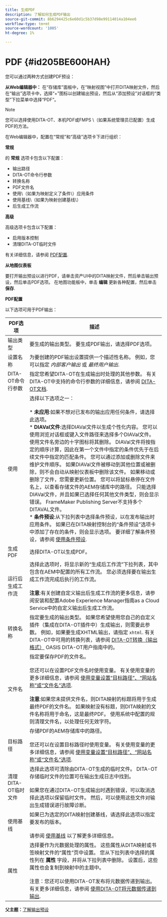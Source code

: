 ```yaml
---
title: 生成PDF
description: 了解如何生成PDF输出
source-git-commit: 8b6294425c6e60d1c5b37d98e99114014a104ee6
workflow-type: tm+mt
source-wordcount: '1005'
ht-degree: 1%

---
```



# PDF {#id205BE600HAH}

您可以通过两种方式创建PDF预设：

**从Web编辑器中：** 在“存储库”面板中，在“映射视图”中打开DITA映射文件，然后在“输出”选项卡中，选择“+”图标以创建输出预设，然后从“添加预设”对话框的“类型”下拉菜单中选择“PDF”。

>[!NOTE]
>
> 您可以选择使用DITA-OT、本机PDF或FMPS \（如果系统管理员已配置）生成PDF的方法。

在Web编辑器中，配置在“常规”和“高级”选项卡下进行组织：

**常规**

的 **常规** 选项卡包含以下配置：

- 输出路径
- DITA-OT命令行参数
- 转换名称
- PDF文件名
- 使用\（如果为映射定义了条件\）应用条件
- 使用基线\（如果为映射创建基线\）
- 后生成工作流

**高级**

高级选项卡包含以下配置：

- 启用版本控制
- 清理DITA-OT临时文件

有关详细信息，请参阅 [PDF配置](#id231KIM004X1).

**从地图仪表板**

要打开输出预设以进行PDF，请单击资产UI中的DITA映射文件，然后单击输出预设，然后单击PDF选项。 在地图功能板中，单击 **编辑** 更新各种配置，然后单击 **保存**.

**PDF配置**

以下选项可用于PDF输出：

| PDF选项 | 描述 |
| --- | --- |
| 输出类型 | 要生成的输出类型。 要生成PDF输出，请选择PDF选项。 |
| 设置名称 | 为要创建的PDF输出设置提供一个描述性名称。 例如，您可以指定 _内部客户输出_ 或 _最终用户输出_. |
| DITA-OT命令行参数 | 指定您希望DITA-OT在生成输出时处理的其他参数。 有关DITA-OT中支持的命令行参数的详细信息，请参阅 [DITA-OT文档](https://www.dita-ot.org/). |
| 使用 | 选择以下选项之一：<br><br>* **未应用**:如果不想对已发布的输出应用任何条件，请选择此选项。<br>* **DIAVal文件**:选择DIAVal文件以生成个性化内容。 您可以使用浏览对话框或键入文件路径来选择多个DIAVal文件。 使用文件名旁边的十字图标将其删除。 DIAVal文件将按指定的顺序计算，因此在第一个文件中指定的条件优先于在后续文件中指定的匹配条件。 您可以通过添加或删除文件来维护文件顺序。 如果DIAVal文件被移动到其他位置或被删除，则不会自动从映射仪表板中删除该文件。 如果移动或删除了文件，您需要更新位置。 您可以将鼠标悬停在文件名上，以查看存储文件的AEM存储库中的路径。 只能选择DIAVal文件，并且如果已选择任何其他文件类型，则会显示错误。 FrameMaker Publishing Server不支持多个DITAVAL文件。<br>* **条件预设**:从下拉列表中选择条件预设，以在发布输出时应用条件。 如果已在DITA映射控制台的“条件预设”选项卡中添加了存在的条件，则会显示选项。 要详细了解条件预设，请参阅 [使用条件预设](generate-output-use-condition-presets.md#id1825FL004PN). |
| 生成PDF | 选择DITA-OT以生成PDF。 |
| 运行后生成工作流 | 选择此选项时，将显示新的“生成后工作流”下拉列表，其中包含在AEM中配置的所有工作流。 您必须选择要在输出生成工作流完成后执行的工作流。<br><br>**注意**:有关创建自定义输出后生成工作流的更多信息，请参阅安装和配置Adobe Experience Manager指南as a Cloud Service中的自定义输出后生成工作流。 |
| 转换名称 | 指定要生成的输出类型。 如果您希望使用您自己的自定义插件（集成在DITA-OT插件中）生成输出，则需要此参数。 例如，如果要生成XHTML输出，请指定 `xhtml`. 有关DITA-OT中可用的转换列表，请参阅 [DITA-OT转换（输出格式）](http://www.dita-ot.org/2.3/user-guide/AvailableTransforms.html) OASIS DITA-OT用户指南中的。 |
| 文件名 | 指定要保存PDF的文件名。<br><br>您还可以在设置PDF文件名时使用变量。 有关使用变量的更多详细信息，请参阅 [使用变量设置“目标路径”、“网站名称”或“文件名”选项](generate-output-use-variables.md#id18BUG70K05Z).<br><br>**注意**:如果您未提供文件名，则DITA映射的标题将用于生成最终PDF的文件名。 如果映射没有标题，则DITA映射的文件名称将用于命名，这是最终PDF。 使用系统中配置的规则清理文件名，以处理任何无效字符。 |
| 目标路径 | 存储PDF的AEM存储库中的路径。<br><br>您还可以在设置目标路径时使用变量。 有关使用变量的更多详细信息，请参阅 [使用变量设置“目标路径”、“网站名称”或“文件名”选项](generate-output-use-variables.md#id18BUG70K05Z). |
| 清理DITA-OT临时文件 | 选择此选项可清除由DITA-OT生成的临时文件。 DITA-OT存储临时文件的位置可在输出生成日志中找到。<br><br>如果您在通过DITA-OT生成输出时遇到错误，可以取消选择此选项以保留临时文件。 然后，可以使用这些文件对输出生成错误进行故障诊断。 |
| 使用基线 | 如果已为选定的DITA映射创建基线，请选择此选项以指定要发布的版本。<br><br>请参阅 [使用基线](generate-output-use-baseline-for-publishing.md#id1825FI0J0PF) 以了解更多详细信息。 |
| 属性 | 选择要作为元数据处理的属性。 这些属性从DITA映射或书签映射文件的“属性”页中设置。 您从下拉列表中选择的属性列在 **属性** 字段，并将从下拉列表中删除。 设置后，这些属性也会复制到映射中的主题中。<br><br>注意：您还可以使用DITA-OT发布将元数据传递到输出。 有关更多详细信息，请参阅 [使用DITA-OT将元数据传递到输出](pass-metadata-dita-ot.md#id21BJ00QD0XA). |

**父主题：**[&#x200B;了解输出预设](generate-output-understand-presets.md)

